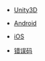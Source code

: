 * [Unity3D](/ZH/Unity3D/summary)
    
* [Android](/ZH/Android/summary)
    
* [iOS](/ZH/iOS/summary)
    
* [错误码](/ZH/errorcode)
